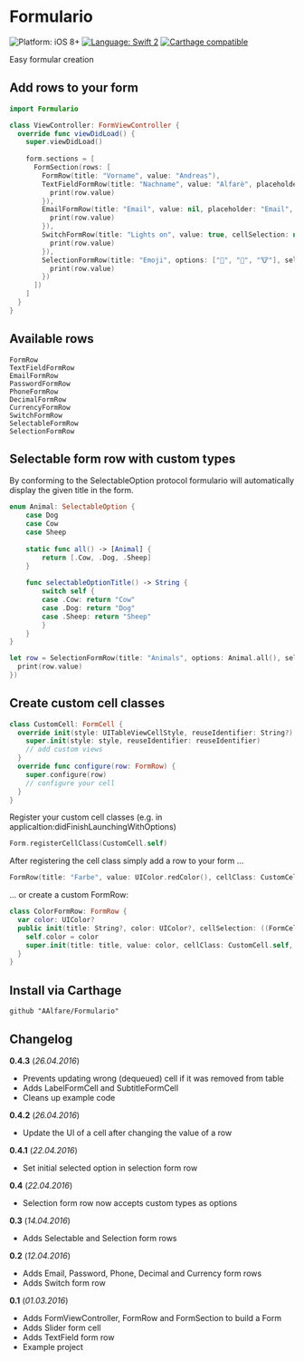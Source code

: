 # Formulario
![Platform: iOS 8+](https://img.shields.io/badge/platform-iOS%208%2B-blue.svg?style=flat)
[![Language: Swift 2](https://img.shields.io/badge/language-swift2-f48041.svg?style=flat)](https://developer.apple.com/swift)
[![Carthage compatible](https://img.shields.io/badge/Carthage-compatible-4BC51D.svg?style=flat)](https://github.com/Carthage/Carthage)

Easy formular creation

## Add rows to your form

```swift
import Formulario

class ViewController: FormViewController {
  override func viewDidLoad() {
    super.viewDidLoad()
    
    form.sections = [
      FormSection(rows: [
        FormRow(title: "Vorname", value: "Andreas"),
        TextFieldFormRow(title: "Nachname", value: "Alfarè", placeholder: "Nachname", cellSelection: nil, valueChanged: { (row) -> Void in
          print(row.value)
        }),
        EmailFormRow(title: "Email", value: nil, placeholder: "Email", cellSelection: nil, valueChanged: { (row) -> Void in
          print(row.value)
        }),
        SwitchFormRow(title: "Lights on", value: true, cellSelection: nil, valueChanged: { (row) in
          print(row.value)
        }),
        SelectionFormRow(title: "Emoji", options: ["🐣", "👸", "🐮"], selectedOption: "🐮", cellSelection: nil, valueChanged: { (row) in
          print(row.value)
        })
      ])
    ]
  }
}
```

## Available rows
```
FormRow
TextFieldFormRow
EmailFormRow
PasswordFormRow
PhoneFormRow
DecimalFormRow
CurrencyFormRow
SwitchFormRow
SelectableFormRow
SelectionFormRow
```

## Selectable form row with custom types
By conforming to the SelectableOption protocol formulario will automatically display the given title in the form.
```swift
enum Animal: SelectableOption {
    case Dog
    case Cow
    case Sheep
    
    static func all() -> [Animal] {
        return [.Cow, .Dog, .Sheep]
    }
    
    func selectableOptionTitle() -> String {
        switch self {
        case .Cow: return "Cow"
        case .Dog: return "Dog"
        case .Sheep: return "Sheep"
        }
    }
}

let row = SelectionFormRow(title: "Animals", options: Animal.all(), selectedOption: Animal.all().first,  cellSelection: nil, valueChanged: { (row) in
  print(row.value)
})
```

## Create custom cell classes
```swift
class CustomCell: FormCell {
  override init(style: UITableViewCellStyle, reuseIdentifier: String?) {
    super.init(style: style, reuseIdentifier: reuseIdentifier)
    // add custom views
  }
  override func configure(row: FormRow) {
    super.configure(row)
    // configure your cell
  }
}
```

Register your custom cell classes (e.g. in applicaltion:didFinishLaunchingWithOptions)
```swift
Form.registerCellClass(CustomCell.self)
```

After registering the cell class simply add a row to your form …
```swift
FormRow(title: "Farbe", value: UIColor.redColor(), cellClass: CustomCell.self, cellSelection: nil, valueChanged: nil)
```

… or create a custom FormRow:
```swift
class ColorFormRow: FormRow {
  var color: UIColor?
  public init(title: String?, color: UIColor?, cellSelection: ((FormCell) -> Void)?, valueChanged: ((FormRow) -> Void)?) {
    self.color = color
    super.init(title: title, value: color, cellClass: CustomCell.self, cellSelection: cellSelection, valueChanged: valueChanged)
  }
}
```

## Install via Carthage
```
github "AAlfare/Formulario"
```

## Changelog

**0.4.3** (*26.04.2016*)
- Prevents updating wrong (dequeued) cell if it was removed from table
- Adds LabelFormCell and SubtitleFormCell
- Cleans up example code

**0.4.2** (*26.04.2016*)
- Update the UI of a cell after changing the value of a row

**0.4.1** (*22.04.2016*)
- Set initial selected option in selection form row

**0.4** (*22.04.2016*)
- Selection form row now accepts custom types as options

**0.3** (*14.04.2016*)
- Adds Selectable and Selection form rows

**0.2** (*12.04.2016*)
- Adds Email, Password, Phone, Decimal and Currency form rows
- Adds Switch form row

**0.1** (*01.03.2016*)
- Adds FormViewController, FormRow and FormSection to build a Form
- Adds Slider form cell
- Adds TextField form row
- Example project

